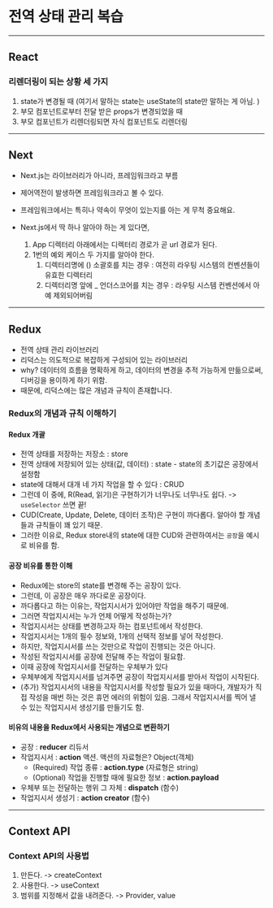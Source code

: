 # 전역 상태 관리 복습

---

## React

### 리렌더링이 되는 상황 세 가지

1. state가 변경될 때 (여기서 말하는 state는 useState의 state만 말하는 게 아님. )
2. 부모 컴포넌트로부터 전달 받은 props가 변경되었을 때
3. 부모 컴포넌트가 리렌더링되면 자식 컴포넌트도 리렌더링

---

## Next

- Next.js는 라이브러리가 아니라, 프레임워크라고 부름
- 제어역전이 발생하면 프레임워크라고 볼 수 있다.

- 프레임워크에서는 특히나 약속이 무엇이 있는지를 아는 게 무척 중요해요.

- Next.js에서 딱 하나 알아야 하는 게 있다면,
  1. App 디렉터리 아래에서는 디렉터리 경로가 곧 url 경로가 된다.
  2. 1번의 예외 케이스 두 가지를 알아야 한다.
     1. 디렉터리명에 () 소괄호를 치는 경우 : 여전히 라우팅 시스템의 컨벤션들이 유효한 디렉터리
     2. 디렉터리명 앞에 \_ 언더스코어를 치는 경우 : 라우팅 시스템 컨벤션에서 아예 제외되어버림

---

## Redux

- 전역 상태 관리 라이브러리
- 리덕스는 의도적으로 복잡하게 구성되어 있는 라이브러리
- why? 데이터의 흐름을 명확하게 하고, 데이터의 변경을 추적 가능하게 만듦으로써, 디버깅을 용이하게 하기 위함.
- 때문에, 리덕스에는 많은 개념과 규칙이 존재합니다.

### Redux의 개념과 규칙 이해하기

#### Redux 개괄

- 전역 상태를 저장하는 저장소 : store
- 전역 상태에 저장되어 있는 상태(값, 데이터) : state - state의 초기값은 공장에서 설정함
- state에 대해서 대개 네 가지 작업을 할 수 있다 : CRUD
- 그런데 이 중에, R(Read, 읽기)은 구현하기가 너무나도 너무나도 쉽다. -> `useSelector` 쓰면 끝!
- CUD(Create, Update, Delete, 데이터 조작)은 구현이 까다롭다. 알아야 할 개념들과 규칙들이 꽤 있기 때문.
- 그러한 이유로, Redux store내의 state에 대한 CUD와 관련하여서는 `공장`을 예시로 비유를 함.

#### 공장 비유를 통한 이해

- Redux에는 store의 state를 변경해 주는 공장이 있다.
- 그런데, 이 공장은 매우 까다로운 공장이다.
- 까다롭다고 하는 이유는, 작업지시서가 있어야만 작업을 해주기 때문에.
- 그러면 작업지시서는 누가 언제 어떻게 작성하는가?
- 작업지시서는 상태를 변경하고자 하는 컴포넌트에서 작성한다.
- 작업지시서는 1개의 필수 정보와, 1개의 선택적 정보를 넣어 작성한다.
- 하지만, 작업지시서를 쓰는 것만으로 작업이 진행되는 것은 아니다.
- 작성된 작업지시서를 공장에 전달해 주는 작업이 필요함.
- 이때 공장에 작업지시서를 전달하는 우체부가 있다
- 우체부에게 작업지시서를 넘겨주면 공장이 작업지시서를 받아서 작업이 시작된다.
- (추가) 작업지시서의 내용을 작업지시서를 작성할 필요가 있을 때마다, 개발자가 직접 작성을 매번 하는 것은 휴먼 에러의 위험이 있음. 그래서 작업지시서를 찍어 낼 수 있는 작업지시서 생성기를 만들기도 함.

#### 비유의 내용을 Redux에서 사용되는 개념으로 변환하기

- 공장 : **reducer** 리듀서
- 작업지시서 : **action** 액션. 액션의 자료형은? Object(객체)
  - (Required) 작업 종류 : **action.type** (자료형은 string)
  - (Optional) 작업을 진행할 때에 필요한 정보 : **action.payload**
- 우체부 또는 전달하는 행위 그 자체 : **dispatch** (함수)
- 작업지시서 생성기 : **action creator** (함수)

---

## Context API

### Context API의 사용법

1. 만든다. -> createContext
2. 사용한다. -> useContext
3. 범위를 지정해서 값을 내려준다. -> Provider, value
